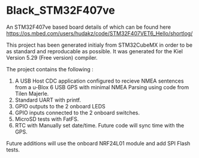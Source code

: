 # Black_STM32F407ve

An STM32F407ve based board details of which can be found here https://os.mbed.com/users/hudakz/code/STM32F407VET6_Hello/shortlog/

This project has been generated initialy from STM32CubeMX in order to be as standard and reproducable as possible. It was generated
for the Kiel Version 5.29 (Free version) compiler.

The project contains the following :

1.  A USB Host CDC application configured to recieve NMEA sentences from a u-Blox 6 USB GPS with 
    minimal NMEA Parsing using code from Tilen Majerle.
2.  Standard UART with printf.
3.  GPIO outputs to the 2 onboard LEDS
4.  GPIO inputs connected to the 2 onboard switches.
5.  MicroSD tests with FatFS.
6.  RTC with Manually set date/time. Future code will sync time with the GPS.

Future additions will use the onboard NRF24L01 module and add SPI Flash tests.
